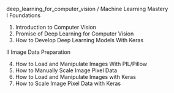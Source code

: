 deep_learning_for_computer_vision / Machine Learning Mastery   
I Foundations 

  1. Introduction to Computer Vision    
  2. Promise of Deep Learning for Computer Vision    
  3. How to Develop Deep Learning Models With Keras    

II Image Data Preparation  

  4. How to Load and Manipulate Images With PIL/Pillow     
  5. How to Manually Scale Image Pixel Data      
  6. How to Load and Manipulate Images with Keras    
  7. How to Scale Image Pixel Data with Keras     
